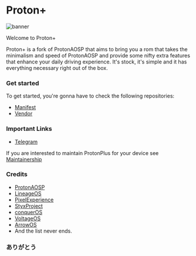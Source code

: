 # Proton+

![banner](https://raw.githubusercontent.com/protonplus-org/.github/master/profile/banner.png)

Welcome to Proton+ 

Proton+ is a fork of ProtonAOSP that aims to bring you a rom that takes the minimalism and speed of ProtonAOSP and provide some nifty extra features that enhance your daily driving experience. It's stock, it's simple and it has everything necessary right out of the box.


### Get started 

To get started, you're gonna have to check the following repositories:

- [Manifest](https://github.com/protonplus-org/manifest)
- [Vendor](https://github.com/protonplus-org/vendor_proton)

### Important Links

- [Telegram](https://t.me/ProtonPlusChat)

If you are interested to maintain ProtonPlus for your device see [Maintainership](https://github.com/protonplus-org/docs/tree/master/maintainership)

### Credits

- [ProtonAOSP](https://github.com/protonaosp) 
- [LineageOS](https://github.com/lineageos) 
- [PixelExperience](https://github.com/pixelexperience) 
- [StyxProject](https://github.com/styxproject)
- [conquerOS](https://github.com/conqueros)
- [VoltageOS](https://github.com/voltageos)
- [ArrowOS](https://github.com/arrowos)
- And the list never ends.

### ありがとう

